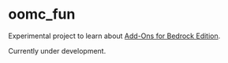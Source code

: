 # oomc_fun

Experimental project to learn about [Add-Ons for Bedrock Edition](https://www.minecraft.net/addons/).

Currently under development.
